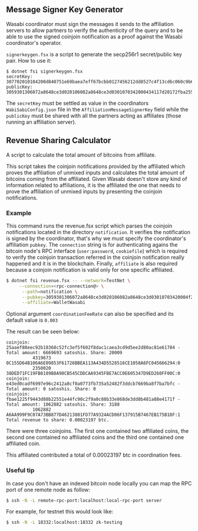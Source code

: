 Message Signer Key Generator
----------

Wasabi coordinator must sign the messages it sends to the affiliation servers to allow partners to verify the authenticity of the query and to
be able to use the signed coinjoin notification as a proof against the Wasabi coordinator's operator.

`signerkeygen.fsx` is a script to generate the secp256r1 secret/public key pair. How to use it:

```asxx
$ dotnet fsi signerkeygen.fsx
secretKey: 307702010104200d840751e69baea7eff67bcbb0127456212dd8527c4f13cd6c060c9b69bfd7caa00a06082a8648ce3d030107a1440342000434117d20172fba255253d8b1474144cd8617786c249890517d0e377139af681fe08fad98071334796d97eba280ffaa5e04d65fc68f1860dc39a391a23a048c8f
publicKey: 3059301306072a8648ce3d020106082a8648ce3d0301070342000434117d20172fba255253d8b1474144cd8617786c249890517d0e377139af681fe08fad98071334796d97eba280ffaa5e04d65fc68f1860dc39a391a23a048c8f
```

The `secretKey` must be settled as value in the coordinators `WabiSabiConfig.json` file in the `AffiliationMessageSignerKey` field while the `publicKey` must be
shared with all the partners acting as affiliates (those running an affiliation server).


Revenue Sharing Calculator
--------------

A script to calculate the total amount of bitcoins from affiliate.

This script takes the coinjoin notifications provided by the affiliated which proves the affiliation of unmixed inputs and calculates the total amount of
bitcoins coming from the affiliated. Given Wasabi doesn't store any kind of information related to affiliations, it is the affiliated the one that needs
to prove the affiliation of unmixed inputs by presenting the coinjoin notifications.

### Example

This command runs the revenue.fsx script which parses the coinjoin notifications located in the directory `notification`. It verifies the notification is signed
by the coordinator, that's why we must specify the coordinator's affiliation `pubkey`. The `connection` string is for authenticating agains the bitcoin node's
RPC interface (`user:password`, `cookiefile`) which is required to verify the coinjoin transaction referred in the coinjoin notification really happened and
it is in the blockchain. Finally, `affiliate` is also required because a coinjoin notification is valid only for one specific affiliated.

```bash
$ dotnet fsi revenue.fsx -- --network=TestNet \
     --connection=<rpc-connection@> \
      --path=notification \
      --pubkey=3059301306072a8648ce3d020106082a8648ce3d03010703420004f267804052bd863a1644233b8bfb5b8652ab99bcbfa0fb9c36113a571eb5c0cb7c733dbcf1777c2745c782f96e218bb71d67d15da1a77d37fa3cb96f423e53ba \
      --affiliate=WalletWasabi
```

Optional argument `coordinationFeeRate` can also be specified and its default value is `0.003`

The result can be seen below:

```
coinjoin: 25aaef88eec92b18368c52fc3ef5f602f8dac1caea3cd9d5ee2d80ac81e61784 - Total amount: 6669693 satoshis. Share: 20009
          4319673 0C155D64B106A6E09853F61726BBEA113A434D5528516CE1058A6FC045666294:0
          2350020 38DED71FC19FB8189B8A90CB545CDDCAA9345FBE7ACC0E605347D9ED260FF00C:0
coinjoin: e43ed0cadf6997e96c2412a8cf0a0773fb735a52482f3ddcb7669ba8f7ba7bfc - Total amount: 0 satoshis. Share: 0
coinjoin: fbae1225f9443d88b22551e44fc90c2f9a0c88b33e868de3dd8b481a88e4171f - Total amount: 1062882 satoshis. Share: 3188
          1062882 A6AA999F9C07A73BB877D46213801FD77A9324ACD06F137915B7467EB175B18F:1
Total revenue to share: 0.00023197 btc.
```

There were three coinjoins. The first one contained two affiliated coins, the second one contained no affiliated coins and the third one contained one
affiliated coin.

This affiliated contributed a total of 0.00023197 btc in coordination fees.

### Useful tip

In case you don't have an indexed bitcoin node locally you can map the RPC port of one remote node as follow:

```bash
$ ssh -N -L remote-rpc-port:localhost:local-rpc-port server
```

For example, for testnet this would look like:

```bash
$ ssh -N -L 18332:localhost:18332 zk-testing
```
